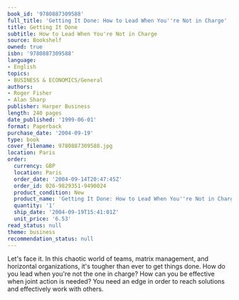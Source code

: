 ```yaml
---
book_id: '9780887309588'
full_title: 'Getting It Done: How to Lead When You''re Not in Charge'
title: Getting It Done
subtitle: How to Lead When You're Not in Charge
source: Bookshelf
owned: true
isbn: '9780887309588'
language:
- English
topics:
- BUSINESS & ECONOMICS/General
authors:
- Roger Fisher
- Alan Sharp
publisher: Harper Business
length: 240 pages
date_published: '1999-06-01'
format: Paperback
purchase_date: '2004-09-19'
type: book
cover_filename: 9780887309588.jpg
location: Paris
order:
  currency: GBP
  location: Paris
  order_date: '2004-09-14T20:47:45Z'
  order_id: 026-9829351-9490024
  product_condition: New
  product_name: 'Getting It Done: How to Lead When You''re Not in Charge'
  quantity: '1'
  ship_date: '2004-09-19T15:41:01Z'
  unit_price: '6.53'
read_status: null
theme: business
recommendation_status: null
---
```

Let's face it. In this chaotic world of teams, matrix management, and horizontal organizations, it's tougher than ever to get things done. How do you lead when you're not the one in charge? How can you be effective when joint action is needed? You need an edge in order to reach solutions and effectively work with others.

